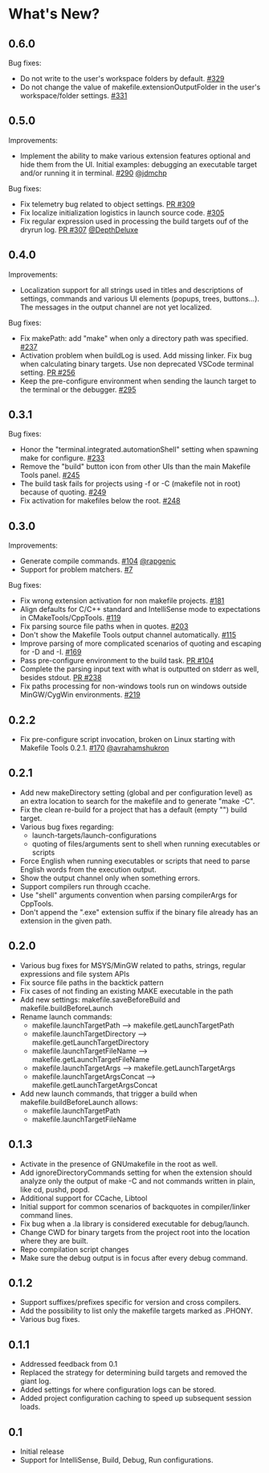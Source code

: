 # What's New?

## 0.6.0
Bug fixes:
- Do not write to the user's workspace folders by default. [#329](https://github.com/microsoft/vscode-makefile-tools/issues/329)
- Do not change the value of makefile.extensionOutputFolder in the user's workspace/folder settings. [#331](https://github.com/microsoft/vscode-makefile-tools/issues/331)

## 0.5.0
Improvements:
- Implement the ability to make various extension features optional and hide them from the UI. Initial examples: debugging an executable target and/or running it in terminal. [#290](https://github.com/microsoft/vscode-makefile-tools/issues/290) [@jdmchp](https://github.com/jdmchp)

Bug fixes:
- Fix telemetry bug related to object settings. [PR #309](https://github.com/microsoft/vscode-makefile-tools/pull/309)
- Fix localize initialization logistics in launch source code. [#305](https://github.com/microsoft/vscode-makefile-tools/issues/305)
- Fix regular expression used in processing the build targets ouf of the dryrun log. [PR #307](https://github.com/microsoft/vscode-makefile-tools/pull/307) [@DepthDeluxe](https://github.com/DepthDeluxe)

## 0.4.0
Improvements:
- Localization support for all strings used in titles and descriptions of settings, commands and various UI elements (popups, trees, buttons...).
  The messages in the output channel are not yet localized.

Bug fixes:
- Fix makePath: add "make" when only a directory path was specified. [#237](https://github.com/microsoft/vscode-makefile-tools/issues/237)
- Activation problem when buildLog is used. Add missing linker. Fix bug when calculating binary targets. Use non deprecated VSCode terminal setting. [PR #256](https://github.com/microsoft/vscode-makefile-tools/pull/256)
- Keep the pre-configure environment when sending the launch target to the terminal or the debugger. [#295](https://github.com/microsoft/vscode-makefile-tools/issues/295)

## 0.3.1
Bug fixes:
- Honor the "terminal.integrated.automationShell" setting when spawning make for configure. [#233](https://github.com/microsoft/vscode-makefile-tools/issues/233)
- Remove the "build" button icon from other UIs than the main Makefile Tools panel. [#245](https://github.com/microsoft/vscode-makefile-tools/issues/245)
- The build task fails for projects using -f or -C (makefile not in root) because of quoting. [#249](https://github.com/microsoft/vscode-makefile-tools/issues/249)
- Fix activation for makefiles below the root. [#248](https://github.com/microsoft/vscode-makefile-tools/issues/248)

## 0.3.0
Improvements:
- Generate compile commands. [#104](https://github.com/microsoft/vscode-makefile-tools/issues/104) [@rapgenic](https://github.com/rapgenic)
- Support for problem matchers. [#7](https://github.com/microsoft/vscode-makefile-tools/issues/7)

Bug fixes:
- Fix wrong extension activation for non makefile projects. [#181](https://github.com/microsoft/vscode-makefile-tools/issues/181)
- Align defaults for C/C++ standard and IntelliSense mode to expectations in CMakeTools/CppTools. [#119](https://github.com/microsoft/vscode-makefile-tools/issues/119)
- Fix parsing source file paths when in quotes. [#203](https://github.com/microsoft/vscode-makefile-tools/issues/203)
- Don't show the Makefile Tools output channel automatically. [#115](https://github.com/microsoft/vscode-makefile-tools/issues/115)
- Improve parsing of more complicated scenarios of quoting and escaping for -D and -I. [#169](https://github.com/microsoft/vscode-makefile-tools/issues/169)
- Pass pre-configure environment to the build task. [PR #104](https://github.com/microsoft/vscode-makefile-tools/pull/239)
- Complete the parsing input text with what is outputted on stderr as well, besides stdout. [PR #238](https://github.com/microsoft/vscode-makefile-tools/pull/238)
- Fix paths processing for non-windows tools run on windows outside MinGW/CygWin environments. [#219](https://github.com/microsoft/vscode-makefile-tools/issues/219)

## 0.2.2
- Fix pre-configure script invocation, broken on Linux starting with Makefile Tools 0.2.1. [#170](https://github.com/microsoft/vscode-makefile-tools/issues/170) [@avrahamshukron](https://github.com/avrahamshukron)

## 0.2.1
- Add new makeDirectory setting (global and per configuration level) as an extra location to search for the makefile and to generate "make -C".
- Fix the clean re-build for a project that has a default (empty "") build target.
- Various bug fixes regarding:
    - launch-targets/launch-configurations
    - quoting of files/arguments sent to shell when running executables or scripts
- Force English when running executables or scripts that need to parse English words from the execution output.
- Show the output channel only when something errors.
- Support compilers run through ccache.
- Use "shell" arguments convention when parsing compilerArgs for CppTools.
- Don't append the ".exe" extension suffix if the binary file already has an extension in the given path.

## 0.2.0
- Various bug fixes for MSYS/MinGW related to paths, strings, regular expressions and file system APIs
- Fix source file paths in the backtick pattern
- Fix cases of not finding an existing MAKE executable in the path
- Add new settings: makefile.saveBeforeBuild and makefile.buildBeforeLaunch
- Rename launch commands:
    - makefile.launchTargetPath --> makefile.getLaunchTargetPath
    - makefile.launchTargetDirectory --> makefile.getLaunchTargetDirectory
    - makefile.launchTargetFileName --> makefile.getLaunchTargetFileName
    - makefile.launchTargetArgs --> makefile.getLaunchTargetArgs
    - makefile.launchTargetArgsConcat --> makefile.getLaunchTargetArgsConcat
- Add new launch commands, that trigger a build when makefile.buildBeforeLaunch allows:
    - makefile.launchTargetPath
    - makefile.launchTargetFileName

## 0.1.3
- Activate in the presence of GNUmakefile in the root as well.
- Add ignoreDirectoryCommands setting for when the extension should analyze only the output of make -C
  and not commands written in plain, like cd, pushd, popd.
- Additional support for CCache, Libtool
- Initial support for common scenarios of backquotes in compiler/linker command lines.
- Fix bug when a .la library is considered executable for debug/launch.
- Change CWD for binary targets from the project root into the location where they are built.
- Repo compilation script changes
- Make sure the debug output is in focus after every debug command.

## 0.1.2
- Support suffixes/prefixes specific for version and cross compilers.
- Add the possibility to list only the makefile targets marked as .PHONY.
- Various bug fixes.

## 0.1.1

- Addressed feedback from 0.1
- Replaced the strategy for determining build targets and removed the giant log.
- Added settings for where configuration logs can be stored.
- Added project configuration caching to speed up subsequent session loads.

## 0.1

- Initial release
- Support for IntelliSense, Build, Debug, Run configurations.